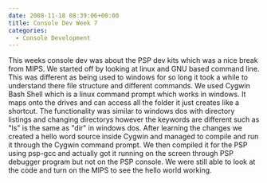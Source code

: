 ```yaml
---
date: 2008-11-18 08:39:06+00:00
title: Console Dev Week 7
categories:
  - Console Development
---
```


This weeks console dev was about the PSP dev kits which was a nice break from MIPS. We started off by looking at linux and GNU based command line. This was different as being used to windows for so long it took a while to understand there file structure and different commands. We used Cygwin Bash Shell which is a linux command prompt which works in windows. It maps onto the drives and can access all the folder it just creates like a shortcut. The functionality was similar to windows dos with directory listings and changing directorys however the keywords are different such as "ls" is the same as "dir" in windows dos. After learning the changes we created a hello word source inside Cygwin and managed to compile and run it through the Cygwin command prompt. We then compiled it for the PSP using psp-gcc and actually got it running on the screen through PSP debugger program but not on the PSP console. We were still able to look at the code and turn on the MIPS to see the hello world working.
